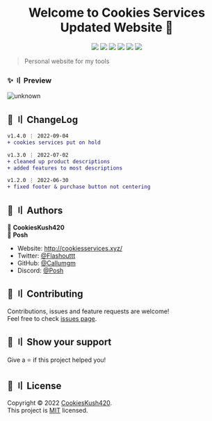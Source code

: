<h1 align="center">Welcome to Cookies Services Updated Website 👋</h1>

<p align="center">
  <img src="https://sonarcloud.io/api/project_badges/measure?project=Callumgm_Cookies-Updated-Website&metric=ncloc">
  <img src="https://img.shields.io/badge/version-1.4.0-blue.svg?cacheSeconds=2592000" >
  <img src="https://img.shields.io/badge/Maintained%3F-no-red.svg" >
  <img src="https://img.shields.io/badge/license-MIT-yellow.svg" >
  <img src="https://img.shields.io/github/last-commit/Callumgm/Cookies-Updated-Website">
  <a href="https://twitter.com/Flashouttt" target="_blank">
    <img src="https://img.shields.io/twitter/follow/Flashouttt.svg?style=social">
  </a>
</p>

> Personal website for my tools

### ✨ 〢 Preview

![unknown](https://user-images.githubusercontent.com/99442285/176798322-90f282d5-f1cc-417c-8fbe-b944340cddf6.png)

## 💭 〢 ChangeLog

```diff
v1.4.0 ⋮ 2022-09-04
+ cookies services put on hold

v1.3.0 ⋮ 2022-07-02
+ cleaned up product descriptions
+ added features to most descriptions

v1.2.0 ⋮ 2022-06-30
+ fixed footer & purchase button not centering
```


## 👤 〢 Authors

👤 **CookiesKush420** 
<br>
👤 **Posh**

* Website: http://cookiesservices.xyz/
* Twitter: [@Flashouttt](https://twitter.com/Flashouttt)
* GitHub: [@Callumgm](https://github.com/Callumgm)
* Discord: [@Posh](https://discord.com/users/870429711619215421)

## 🤝 〢 Contributing

Contributions, issues and feature requests are welcome!<br />Feel free to check [issues page](https://github.com/Callumgm/Cookies-Updated-Website/issues). 

## 🌟 〢 Show your support

Give a ⭐️ if this project helped you!

## 📝 〢 License

Copyright © 2022 [CookiesKush420](https://github.com/Callumgm).<br />
This project is [MIT](https://github.com/Callumgm/Cookies-Updated-Website/blob/master/LICENSE) licensed.
